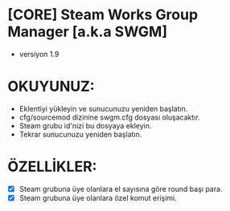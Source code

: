# [CORE] Steam Works Group Manager [a.k.a SWGM]

- versiyon 1.9

# OKUYUNUZ:

- Eklentiyi yükleyin ve sunucunuzu yeniden başlatın.
- cfg/sourcemod dizinine swgm.cfg dosyası oluşacaktır.
- Steam grubu id'nizi bu dosyaya ekleyin.
- Tekrar sunucunuzu yeniden başlatın.

# ÖZELLİKLER:

- [X] Steam grubuna üye olanlara el sayısına göre round başı para.
- [X] Steam grubuna üye olanlara özel komut erişimi.